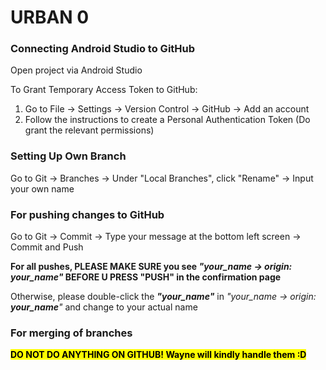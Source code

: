 # URBAN 0

### Connecting Android Studio to GitHub
<p> Open project via Android Studio </p>
To Grant Temporary Access Token to GitHub:
<ol>
    <li> Go to File -> Settings -> Version Control -> GitHub -> Add an account </li>
    <li> Follow the instructions to create a Personal Authentication Token (Do grant the relevant permissions)</li>
</ol>

### Setting Up Own Branch
Go to Git -> Branches -> Under "Local Branches", click "Rename" -> Input your own name

### For pushing changes to GitHub
<p> Go to Git -> Commit -> Type your message at the bottom left screen -> Commit and Push </p>
<p><strong> For all pushes, PLEASE MAKE SURE you see <i>"your_name -> origin: your_name"</i> BEFORE U PRESS "PUSH" in the confirmation page </strong></p>
<p> Otherwise, please double-click the <i><b>"your_name"</b></i> in <i>"your_name -> origin: <b>your_name</b>"</i> and change to your actual name</p>


### For merging of branches
<p><strong><mark> DO NOT DO ANYTHING ON GITHUB! Wayne will kindly handle them :D </mark></strong></p>
